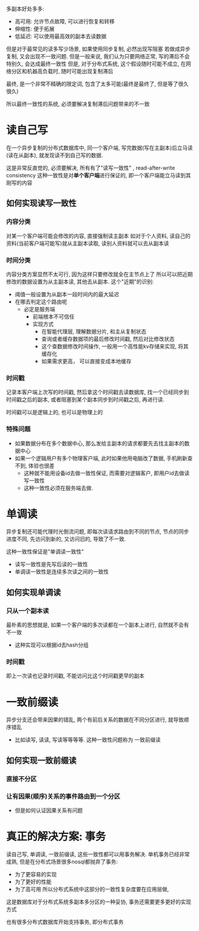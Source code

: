 多副本好处多多:
- 高可用: 允许节点故障, 可以进行恢复和转移
- 伸缩性: 便于拓展
- 低延迟: 可以使用最高效的副本去读数据

但是对于最常见的读多写少场景, 如果使用同步复制, 必然出现写阻塞
若做成异步复制, 又会出现不一致问题.
但是一般来说, 我们认为只要网络正常, 写的滞后不会特别久, 会达成最终一致性
但是, 对于分布式系统, 这个假设随时可能不成立, 在网络分区和机器高负载时, 随时可能出现复制滞后

最终, 是一个非常不精确的限定词, 包含了太多可能(最终是最终了, 但是等了很久很久)

所以最终一致性的系统, 必须要解决复制滞后问题带来的不一致

# 读自己写
在一个异步复制的分布式数据库中, 同一个客户端, 写完数据(写在主副本)后立马读(读在从副本), 就发现读不到自己写的数据.

这是非常反直觉的, 必须要解决, 所有有了"读写一致性" , read-after-write consistency
这种一致性是对**单个客户端**进行保证的, 即一个客户端能立马读到其刚写的内容

## 如何实现读写一致性
### 内容分类
对某一个客户端可能会修改的内容, 直接强制读主副本
如对于个人资料, 读自己的资料(当前客户端可能写)就从主副本读取, 读别人资料就可以去从副本读
### 时间分类
内容分类方案显然不太可行, 因为这样只要修改就全在主节点上了
所以可以把近期修改的数据设置为从主副本读, 其他去从副本.
这个"近期"的识别:
- 阈值一般设置为从副本一段时间内的最大延迟
- 在哪去判定这个路由呢
	- 必定是服务端
		- 前端根本不可信任
		- 实现方式
			- 在智能代理层, 理解数据分片, 和主从复制状态
			- 查询或者缓存数据项的最后修改时间戳, 然后对比修改状态
			- 这个查数据修改时间操作, 一般用一个高性能kv存储来实现, 将其缓存化
			- 如果需求更高， 可以直接变成本地缓存
### 时间戳
记录本客户端上次写的时间戳, 然后拿这个时间戳去读数据库, 找一个已经同步到时间戳之后的副本, 或者阻塞到某个副本同步到时间戳之后, 再进行读.

时间戳可以是逻辑上的, 也可以是物理上的

### 特殊问题

- 如果数据分布在多个数据中心, 那么发给主副本的请求都要先去找主副本的数据中心
- 如果一个逻辑用户有多个物理客户端, 此时如果他用电脑改了数据, 手机刷新查不到, 体验也很差
	- 这种就不能用设备id去做一致性保证, 而需要对逻辑客户, 即用户id去做读写一致性
	- 这种一致性必须在服务端去做.

# 单调读
异步复制还可能代理时光倒流问题, 即每次读请求路由到不同的节点, 节点的同步进度不同, 先访问到新的, 又访问旧的, 导致了不一致. 

这种一致性保证是"单调读一致性"
- 读写一致性是先写后读的一致性
- 单调读一致性是连续多次读之间的一致性

## 如何实现单调读
### 只从一个副本读
最朴素的思想就是, 如果一个客户端的多次读都在一个副本上进行, 自然就不会有不一致
- 这种实现可以根据id去hash分组
### 时间戳
即上一次读也记录时间戳, 不能访问比这个时间戳更早的副本

# 一致前缀读
异步分支还会带来因果的错乱, 两个有前后关系的数据在不同分区进行, 就导致顺序错乱
- 比如读写, 读读, 写读等等等等.
这种一致性问题称为 一致前缀读

## 如何实现一致前缀读
### 直接不分区

### 让有因果(顺序)关系的事件路由到一个分区
- 但是如何认证因果关系有问题

# 真正的解决方案: 事务
读自己写, 单调读, 一致前缀读, 这些一致性都可以用事务解决. 
单机事务已经非常成熟, 但是在分布式场景很多nosql都抛弃了事务:
- 为了更容易的实现
- 为了更好的性能
- 为了高可用
所以分布式系统中这部分的一致性复杂度要在应用层做,

这是数据库对于分布式系统多副本多分区的一种妥协, 事务还需要更多更好的实现方式

也有很多分布式数据库开始支持事务, 即分布式事务


